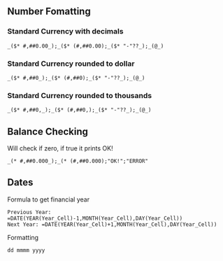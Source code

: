 ## Number Fomatting

### Standard Currency with decimals
```
_($* #,##0.00_);_($* (#,##0.00);_($* "-"??_);_(@_)
```

### Standard Currency rounded to dollar
```
_($* #,##0_);_($* (#,##0);_($* "-"??_);_(@_)
```

### Standard Currency rounded to thousands
```
_($* #,##0,_);_($* (#,##0,);_($* "-"??_);_(@_)
```

## Balance Checking

Will check if zero, if true it prints OK!
```
_(* #,##0.000_);_(* (#,##0.000);"OK!";"ERROR"
```

## Dates

Formula to get financial year
```
Previous Year: =DATE(YEAR(Year_Cell)-1,MONTH(Year_Cell),DAY(Year_Cell)) 
Next Year: =DATE(YEAR(Year_Cell)+1,MONTH(Year_Cell),DAY(Year_Cell)) 
```

Formatting
```
dd mmmm yyyy
```
